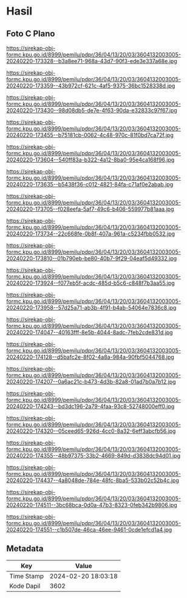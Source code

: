 # Hasil

## Foto C Plano

https://sirekap-obj-formc.kpu.go.id/8999/pemilu/pdpr/36/04/13/20/03/3604132003005-20240220-173328--b3a8ee71-968a-43d7-90f3-ede3e337a68e.jpg

https://sirekap-obj-formc.kpu.go.id/8999/pemilu/pdpr/36/04/13/20/03/3604132003005-20240220-173359--43b972cf-621c-4af5-9375-36bc1528338d.jpg

https://sirekap-obj-formc.kpu.go.id/8999/pemilu/pdpr/36/04/13/20/03/3604132003005-20240220-173430--98d08db5-de7e-4f63-90da-e32833c97f67.jpg

https://sirekap-obj-formc.kpu.go.id/8999/pemilu/pdpr/36/04/13/20/03/3604132003005-20240220-173455--b75181cb-0062-4c48-970c-81f0bd7ca72f.jpg

https://sirekap-obj-formc.kpu.go.id/8999/pemilu/pdpr/36/04/13/20/03/3604132003005-20240220-173604--540ff83a-b322-4a12-8ba0-95e4ca168f96.jpg

https://sirekap-obj-formc.kpu.go.id/8999/pemilu/pdpr/36/04/13/20/03/3604132003005-20240220-173635--b5438f36-c012-4821-84fa-c71af0e2abab.jpg

https://sirekap-obj-formc.kpu.go.id/8999/pemilu/pdpr/36/04/13/20/03/3604132003005-20240220-173705--f028eefa-5af7-49c6-b406-559977b81aaa.jpg

https://sirekap-obj-formc.kpu.go.id/8999/pemilu/pdpr/36/04/13/20/03/3604132003005-20240220-173734--22c668fe-0b8f-407a-961a-c5234fbb0532.jpg

https://sirekap-obj-formc.kpu.go.id/8999/pemilu/pdpr/36/04/13/20/03/3604132003005-20240220-173810--01b790eb-be80-40b7-9f29-04eaf5d49332.jpg

https://sirekap-obj-formc.kpu.go.id/8999/pemilu/pdpr/36/04/13/20/03/3604132003005-20240220-173924--f077eb5f-acdc-485d-b5c6-c848f7b3aa55.jpg

https://sirekap-obj-formc.kpu.go.id/8999/pemilu/pdpr/36/04/13/20/03/3604132003005-20240220-173958--57d25a71-ab3b-4f91-b4ab-54064e7836c8.jpg

https://sirekap-obj-formc.kpu.go.id/8999/pemilu/pdpr/36/04/13/20/03/3604132003005-20240220-174047--40163fff-8e5b-4044-8adc-7feb2cde831d.jpg

https://sirekap-obj-formc.kpu.go.id/8999/pemilu/pdpr/36/04/13/20/03/3604132003005-20240220-174128--d5bafc2e-8f02-4a8a-984a-90fbf5044768.jpg

https://sirekap-obj-formc.kpu.go.id/8999/pemilu/pdpr/36/04/13/20/03/3604132003005-20240220-174207--0a6ac21c-b473-4d3b-82a8-01ad7b0a7b12.jpg

https://sirekap-obj-formc.kpu.go.id/8999/pemilu/pdpr/36/04/13/20/03/3604132003005-20240220-174243--bd3dc196-2a79-4faa-93c8-52748000eff0.jpg

https://sirekap-obj-formc.kpu.go.id/8999/pemilu/pdpr/36/04/13/20/03/3604132003005-20240220-174320--05ceed65-926d-4cc0-8a32-6eff3abcfb56.jpg

https://sirekap-obj-formc.kpu.go.id/8999/pemilu/pdpr/36/04/13/20/03/3604132003005-20240220-174355--48b97375-33b2-4669-849d-d3838dc94d01.jpg

https://sirekap-obj-formc.kpu.go.id/8999/pemilu/pdpr/36/04/13/20/03/3604132003005-20240220-174437--4a8048de-784e-48fc-8ba5-533b02c52b4c.jpg

https://sirekap-obj-formc.kpu.go.id/8999/pemilu/pdpr/36/04/13/20/03/3604132003005-20240220-174511--3bc68bca-0d0a-47b3-8323-0feb342b9806.jpg

https://sirekap-obj-formc.kpu.go.id/8999/pemilu/pdpr/36/04/13/20/03/3604132003005-20240220-174551--c1b507de-46ca-46ee-9461-0cde1efcd1a4.jpg


## Metadata

| Key        | Value               |
| ---------- | ------------------- |
| Time Stamp | 2024-02-20 18:03:18 |
| Kode Dapil | 3602                |



